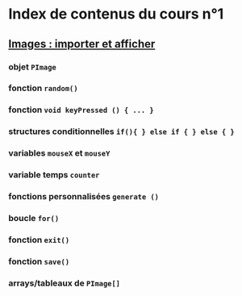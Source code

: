 # Index de contenus du cours n°1

## [Images : importer et afficher](cours-1)
### objet `PImage`
### fonction `random()`
### fonction `void keyPressed () { ... }`
### structures conditionnelles `if(){ } else if { } else { }`
### variables `mouseX` et `mouseY`
### variable temps `counter`
### fonctions personnalisées `generate ()`
### boucle `for()`
### fonction `exit()`
### fonction `save()`
### arrays/tableaux de `PImage[]`